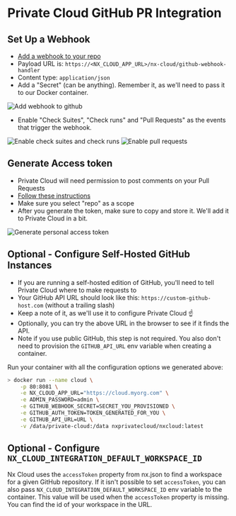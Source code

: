 # Private Cloud GitHub PR Integration

## Set Up a Webhook

- [Add a webhook to your repo](https://docs.github.com/en/developers/webhooks-and-events/creating-webhooks#setting-up-a-webhook)
- Payload URL is: `https://<NX_CLOUD_APP_URL>/nx-cloud/github-webhook-handler`
- Content type: `application/json`
- Add a "Secret" (can be anything). Remember it, as we'll need to pass it to our Docker container.

![Add webhook to github](/nx-cloud/private/images/private-cloud-github-integration-add-webhook.png)

- Enable "Check Suites", "Check runs" and "Pull Requests" as the events that trigger the webhook.

![Enable check suites and check runs](/nx-cloud/private/images/webhook-trigger-events.png)
![Enable pull requests](/nx-cloud/private/images/webhook-trigger-pull-requests.png)

## Generate Access token

- Private Cloud will need permission to post comments on your Pull Requests
- [Follow these instructions](https://docs.github.com/en/github/authenticating-to-github/creating-a-personal-access-token)
- Make sure you select "repo" as a scope
- After you generate the token, make sure to copy and store it. We'll add it to Private Cloud in a bit.

![Generate personal access token](/nx-cloud/private/images/private-cloud-github-integration-generate-token.png)

## Optional - Configure Self-Hosted GitHub Instances

- If you are running a self-hosted edition of GitHub, you'll need to tell Private Cloud where to make requests to
- Your GitHub API URL should look like this: `https://custom-github-host.com` (without a trailing slash)
- Keep a note of it, as we'll use it to configure Private Cloud ☝️
- Optionally, you can try the above URL in the browser to see if it finds the API.
- Note if you use public GitHub, this step is not required. You also don't need to provision the `GITHUB_API_URL` env variable when creating a container.

Run your container with all the configuration options we generated above:

```bash
> docker run --name cloud \
    -p 80:8081 \
    -e NX_CLOUD_APP_URL="https://cloud.myorg.com" \
    -e ADMIN_PASSWORD=admin \
    -e GITHUB_WEBHOOK_SECRET=SECRET_YOU_PROVISIONED \
    -e GITHUB_AUTH_TOKEN=TOKEN_GENERATED_FOR_YOU \
    -e GITHUB_API_URL=URL \
    -v /data/private-cloud:/data nxprivatecloud/nxcloud:latest
```

## Optional - Configure `NX_CLOUD_INTEGRATION_DEFAULT_WORKSPACE_ID`

Nx Cloud uses the `accessToken` property from nx.json to find a workspace for a given GitHub repository. If it isn't possible to set `accessToken`, you can also pass `NX_CLOUD_INTEGRATION_DEFAULT_WORKSPACE_ID` env variable to the container. This value will be used when the `accessToken` property is missing. You can find the id of your workspace in the URL.
